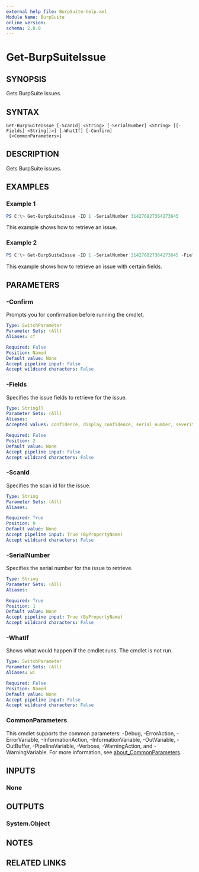 ```yaml
---
external help file: BurpSuite-help.xml
Module Name: BurpSuite
online version:
schema: 2.0.0
---
```


# Get-BurpSuiteIssue

## SYNOPSIS
Gets BurpSuite issues.

## SYNTAX

```
Get-BurpSuiteIssue [-ScanId] <String> [-SerialNumber] <String> [[-Fields] <String[]>] [-WhatIf] [-Confirm]
 [<CommonParameters>]
```

## DESCRIPTION
Gets BurpSuite issues.

## EXAMPLES

### Example 1
```powershell
PS C:\> Get-BurpSuiteIssue -ID 1 -SerialNumber 314276827364273645
```

This example shows how to retrieve an issue.

### Example 2
```powershell
PS C:\> Get-BurpSuiteIssue -ID 1 -SerialNumber 314276827364273645 -Fields 'confidence', 'display_confidence', 'serial_number'
```

This example shows how to retrieve an issue with certain fields.

## PARAMETERS

### -Confirm
Prompts you for confirmation before running the cmdlet.

```yaml
Type: SwitchParameter
Parameter Sets: (All)
Aliases: cf

Required: False
Position: Named
Default value: None
Accept pipeline input: False
Accept wildcard characters: False
```

### -Fields
Specifies the issue fields to retrieve for the issue.

```yaml
Type: String[]
Parameter Sets: (All)
Aliases:
Accepted values: confidence, display_confidence, serial_number, severity, description_html, remediation_html, type_index, path, origin, novelty, evidence, tickets

Required: False
Position: 2
Default value: None
Accept pipeline input: False
Accept wildcard characters: False
```

### -ScanId
Specifies the scan id for the issue.

```yaml
Type: String
Parameter Sets: (All)
Aliases:

Required: True
Position: 0
Default value: None
Accept pipeline input: True (ByPropertyName)
Accept wildcard characters: False
```

### -SerialNumber
Specifies the serial number for the issue to retrieve.

```yaml
Type: String
Parameter Sets: (All)
Aliases:

Required: True
Position: 1
Default value: None
Accept pipeline input: True (ByPropertyName)
Accept wildcard characters: False
```

### -WhatIf
Shows what would happen if the cmdlet runs.
The cmdlet is not run.

```yaml
Type: SwitchParameter
Parameter Sets: (All)
Aliases: wi

Required: False
Position: Named
Default value: None
Accept pipeline input: False
Accept wildcard characters: False
```

### CommonParameters
This cmdlet supports the common parameters: -Debug, -ErrorAction, -ErrorVariable, -InformationAction, -InformationVariable, -OutVariable, -OutBuffer, -PipelineVariable, -Verbose, -WarningAction, and -WarningVariable. For more information, see [about_CommonParameters](http://go.microsoft.com/fwlink/?LinkID=113216).

## INPUTS

### None

## OUTPUTS

### System.Object
## NOTES

## RELATED LINKS
